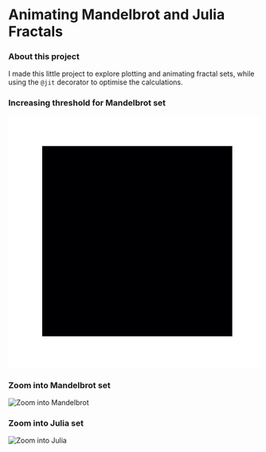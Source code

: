 # Animating Mandelbrot and Julia Fractals

### About this project
I made this little project to explore plotting and animating fractal sets, while using the `@jit` decorator to optimise the calculations.

### Increasing threshold for Mandelbrot set
![Threshold](mandelbrot_threshold.gif "Increasing threshold value")

### Zoom into Mandelbrot set
![Zoom into Mandelbrot](mandelbrot_zoom.gif "Zooming into the Mandelbrot set")

### Zoom into Julia set
![Zoom into Julia](julia_zoom.gif "Zooming into the Julia set")